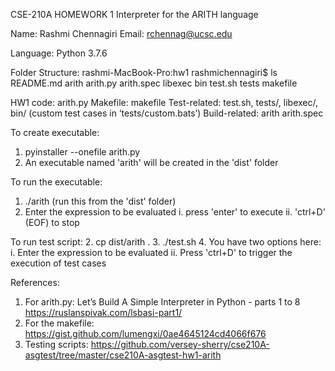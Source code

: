 CSE-210A 
HOMEWORK 1
Interpreter for the ARITH language


Name: Rashmi Chennagiri
Email: rchennag@ucsc.edu


Language: Python 3.7.6


Folder Structure:
    rashmi-MacBook-Pro:hw1 rashmichennagiri$ ls
    README.md       arith       arith.py        arith.spec
    libexec         bin         test.sh	        tests
    makefile

HW1 code: arith.py
Makefile: makefile
Test-related: test.sh, tests/, libexec/, bin/ (custom test cases in ‘tests/custom.bats’)
Build-related: arith arith.spec


To create executable:
1. pyinstaller --onefile arith.py 
2. An executable named 'arith' will be created in the 'dist' folder


To run the executable:
1. ./arith  (run this from the 'dist' folder)
2. Enter the expression to be evaluated 
     i. press 'enter' to execute
    ii. 'ctrl+D' (EOF) to stop


To run test script:
2. cp dist/arith .
3. ./test.sh
4. You have two options here:
     i. Enter the expression to be evaluated
    ii. Press 'ctrl+D' to trigger the execution of test cases



References:
1. For arith.py:
    Let’s Build A Simple Interpreter in Python - parts 1 to 8
    https://ruslanspivak.com/lsbasi-part1/
2. For the makefile: 
    https://gist.github.com/lumengxi/0ae4645124cd4066f676
3. Testing scripts:
    https://github.com/versey-sherry/cse210A-asgtest/tree/master/cse210A-asgtest-hw1-arith
